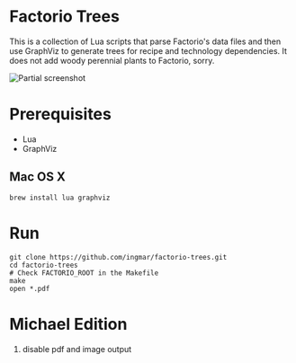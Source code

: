 # Factorio Trees

This is a collection of Lua scripts that parse Factorio's data files and then use GraphViz to generate trees for recipe and technology dependencies. It does not add woody perennial plants to Factorio, sorry.

![Partial screenshot](https://github.com/ingmar/factorio-trees/blob/master/screenshot.png "Example")


# Prerequisites

* Lua
* GraphViz

## Mac OS X

    brew install lua graphviz

# Run

    git clone https://github.com/ingmar/factorio-trees.git
    cd factorio-trees
    # Check FACTORIO_ROOT in the Makefile
    make
    open *.pdf

#  Michael Edition

1.   disable pdf and image output
